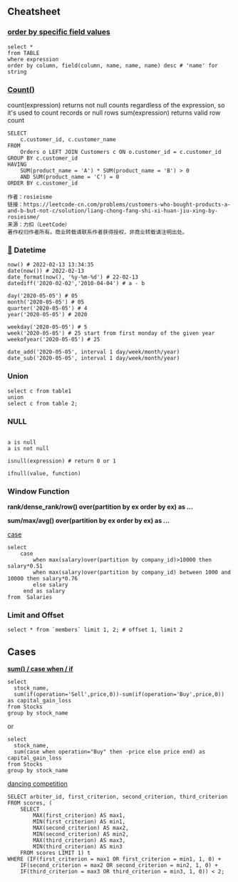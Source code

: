 ## Cheatsheet

### [order by specific field values](https://github.com/waqar3/CodeSignal-Databases/blob/86ed893c93dccd8f954f696978302acd4c56e51e/10-mischievousNephews/mischievousNephews.sql)
```mysql
select *
from TABLE
where expression
order by column, field(column, name, name, name) desc # 'name' for string
```

### [Count()](https://www.cnblogs.com/zhuchenglin/p/12077989.html)
count(expression) returns not null counts regardless of the expression, so it's used to count records or null rows
sum(expression) returns valid row count
```mysql
SELECT
    c.customer_id, c.customer_name
FROM
    Orders o LEFT JOIN Customers c ON o.customer_id = c.customer_id
GROUP BY c.customer_id
HAVING
    SUM(product_name = 'A') * SUM(product_name = 'B') > 0
    AND SUM(product_name = 'C') = 0
ORDER BY c.customer_id

作者：rosieisme
链接：https://leetcode-cn.com/problems/customers-who-bought-products-a-and-b-but-not-c/solution/liang-chong-fang-shi-xi-huan-jiu-xing-by-rosieisme/
来源：力扣（LeetCode）
著作权归作者所有。商业转载请联系作者获得授权，非商业转载请注明出处。
```

### [🔗](https://www.mysqltutorial.org/mysql-date/) Datetime
```mysql
now() # 2022-02-13 13:34:35
date(now()) # 2022-02-13
date_format(now(), '%y-%m-%d') # 22-02-13
datediff('2020-02-02','2010-04-04') # a - b

day('2020-05-05') # 05
month('2020-05-05') # 05
quarter('2020-05-05') # 4
year('2020-05-05') # 2020

weekday('2020-05-05') # 5 
week('2020-05-05') # 25 start from first monday of the given year
weekofyear('2020-05-05') # 25

date_add('2020-05-05', interval 1 day/week/month/year)
date_sub('2020-05-05', interval 1 day/week/month/year)
```
### Union
```mysql
select c from table1
union
select c from table 2;
```
### NULL
```mysql

a is null
a is not null

isnull(expression) # return 0 or 1

ifnull(value, function)
```

### Window Function

**rank/dense_rank/row() over(partition by ex order by ex) as ...**

**sum/max/avg() over(partition by ex order by ex) as ...**

[case](https://leetcode-cn.com/problems/calculate-salaries/solution/xiao-bai-si-lu-zhi-jie-qiu-chu-lai-jiu-x-0xlg/)
```mysql
select
    case 
        when max(salary)over(partition by company_id)>10000 then salary*0.51
        when max(salary)over(partition by company_id) between 1000 and 10000 then salary*0.76
        else salary 
     end as salary
from  Salaries
```

### Limit and Offset
```mysql
select * from `members` limit 1, 2; # offset 1, limit 2
```
## Cases
**[sum() / case when / if](https://leetcode-cn.com/problems/capital-gainloss/)**
```mysql
select 
  stock_name, 
  sum(if(operation='Sell',price,0))-sum(if(operation='Buy',price,0)) as capital_gain_loss 
from Stocks
group by stock_name
```
or
```mysql
select  
  stock_name, 
  sum(case when operation="Buy" then -price else price end) as capital_gain_loss
from Stocks 
group by stock_name
```
[dancing competition](https://wachino.github.io/codefights/codefights-arcade/codefights-arcade-databases/63_dancingCompetition/README.html)
```mysql
SELECT arbiter_id, first_criterion, second_criterion, third_criterion
FROM scores, (
    SELECT 
        MAX(first_criterion) AS max1,
        MIN(first_criterion) AS min1,
        MAX(second_criterion) AS max2,
        MIN(second_criterion) AS min2,
        MAX(third_criterion) AS max3,
        MIN(third_criterion) AS min3
    FROM scores LIMIT 1) t
WHERE (IF(first_criterion = max1 OR first_criterion = min1, 1, 0) + 
    IF(second_criterion = max2 OR second_criterion = min2, 1, 0) + 
    IF(third_criterion = max3 OR third_criterion = min3, 1, 0)) < 2;
```

